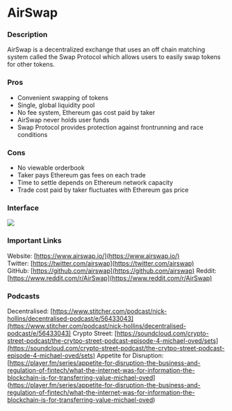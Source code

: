 # AirSwap

### Description

AirSwap is a decentralized exchange that uses an off chain matching system called the Swap Protocol which allows users to easily swap tokens for other tokens.

### Pros

* Convenient swapping of tokens 
* Single, global liquidity pool
* No fee system, Ethereum gas cost paid by taker
* AirSwap never holds user funds
* Swap Protocol provides protection against frontrunning and race conditions

### Cons

* No viewable orderbook
* Taker pays Ethereum gas fees on each trade
* Time to settle depends on Ethereum network capacity
* Trade cost paid by taker fluctuates with Ethereum gas price

### Interface

![](../../../.gitbook/assets/airswap_interface.png)

### Important Links

Website: [https://www.airswap.io/](https://www.airswap.io/)  
Twitter: [https://twitter.com/airswap](https://twitter.com/airswap)  
GitHub: [https://github.com/airswap](https://github.com/airswap)
Reddit: [https://www.reddit.com/r/AirSwap](https://www.reddit.com/r/AirSwap)

### Podcasts
Decentralised: [https://www.stitcher.com/podcast/nick-hollins/decentralised-podcast/e/56433043](https://www.stitcher.com/podcast/nick-hollins/decentralised-podcast/e/56433043)
Crypto Street: [https://soundcloud.com/crypto-street-podcast/the-crytpo-street-podcast-episode-4-michael-oved/sets](https://soundcloud.com/crypto-street-podcast/the-crytpo-street-podcast-episode-4-michael-oved/sets)
Appetite for Disruption: [https://player.fm/series/appetite-for-disruption-the-business-and-regulation-of-fintech/what-the-internet-was-for-information-the-blockchain-is-for-transferring-value-michael-oved] (https://player.fm/series/appetite-for-disruption-the-business-and-regulation-of-fintech/what-the-internet-was-for-information-the-blockchain-is-for-transferring-value-michael-oved)

